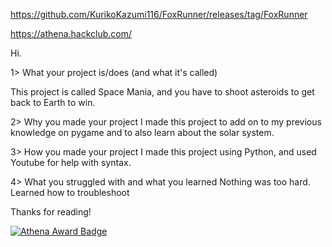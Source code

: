 https://github.com/KurikoKazumi116/FoxRunner/releases/tag/FoxRunner

https://athena.hackclub.com/ 

Hi.

1> What your project is/does (and what it's called)

This project is called Space Mania, and you have to shoot asteroids to get back to Earth to win.

2> Why you made your project
I made this project to add on to my previous knowledge on pygame and to also learn about the solar system.

3> How you made your project
I made this project using Python, and used Youtube for help with syntax.

4> What you struggled with and what you learned
Nothing was too hard. Learned how to troubleshoot

Thanks for reading!

[![Athena Award Badge](https://img.shields.io/endpoint?url=https%3A%2F%2Faward.athena.hackclub.com%2Fapi%2Fbadge)](https://award.athena.hackclub.com?utm_source=readme)

